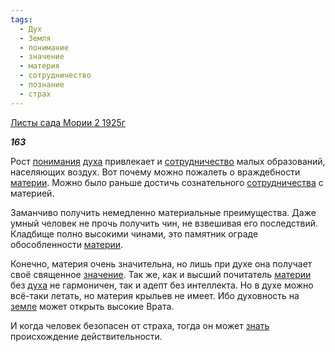 ```yaml
---
tags:
  - Дух
  - Земля
  - понимание
  - значение
  - материя
  - сотрудничество
  - познание
  - страх
---
```

[Листы сада Мории 2 1925г](https://127.0.0.1:4002/agni/1925)

___163___

Рост [понимания](../../../tags/#понимание) [духа](../../../tags/#Дух) привлекает и [сотрудничество](../../../tags/#сотрудничество) малых образований, населяющих воздух. Вот почему можно пожалеть о враждебности [материи](../../../tags/#материя). Можно было раньше достичь сознательного [сотрудничества](../../../tags/#сотрудничество) с материей.   

Заманчиво получить немедленно материальные преимущества. Даже умный человек не прочь получить чин, не взвешивая его последствий. Кладбище полно высокими чинами, это памятник ограде обособленности [материи](../../../tags/#материя).   

Конечно, материя очень значительна, но лишь при духе она получает своё священное [значение](../../../tags/#значение). Так же, как и высший почитатель [материи](../../../tags/#материя) без [духа](../../../tags/#Дух) не гармоничен, так и адепт без интеллекта. Но в духе можно всё-таки летать, но материя крыльев не имеет. Ибо духовность на [земле](../../../tags/#Земля) может открыть высокие Врата.   

И когда человек безопасен от страха, тогда он может [знать](../../../tags/#познание) происхождение действительности.   

